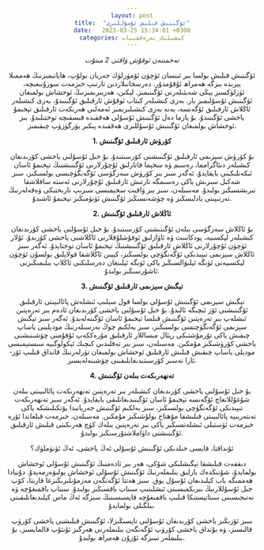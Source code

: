 ```yaml
---
layout: post
title:  "ئۆگىنىش قىلىش ئۇسۇللىرى"
date:   2023-03-25 15:34:01 +0300
categories: كىشىلىك_تەرەققىيات
---
```

_تەخمىنەن ئوقۇش ۋاقتى 2 مىنۇت_


ئۆگىنىش  قىلىش بولسا بىر ئىنسان ئۈچۈن ئۆمۈرلۈك جەريان بولۇپ، ھاياتىمىزنىڭ ھەممىلا يېرىدە بىزگە ھەمراھ ئۇقۇمدۇر. دەرسخانىلاردىن تارتىپ خىزمەت سورۇنىغىچە، ئۈزلۈكسىز يېڭى شەيئىلەرنى ئۆگىنىمىز. لېكىن، ھەربىرىمىزنىڭ ئوخشاش بولمىغان ئۆگىنىش ئۇسۇلىمىز بار. بەزى كىشىلەر كىتاب ئوقۇش ئارقىلىق  ئۆگىنىدۇ، بەزى كىشىلەر ئاڭلاش ئارقىلىق ئۆگەنسە، يەنە بەزى كىشىلىرىمىز ئەمەلىي ھەرىكەت ئارقىلىق تېخىمۇ ياخشى ئۆگىنىدۇ. بۇ يازما دەل ئۆگىنىش ئۇسۇلى ھەققىدە قىسقىچە توختىلىدۇ. بىز ئوخشاش بولمىغان ئۆگىنىش ئۇسۇللىرى ھەققىدە پىكىر يۈرگۈزۈپ چىقىمىز.

**1. كۆرۈش ئارقىلىق ئۆگىنىش**

بۇ كۆرۈش سېزىمى ئارقىلىق ئۆگىنىشنى كۆرسىتىدۇ. بۇ خىل ئۇسۇلنى ياخشى كۆرىدىغان كىشىلەر دىئاگرامما، رەسىم ۋە سخېما قاتارلىق ئۇچۇرلارنى ئۆگىنىشنىڭ تېخىمۇ ئاسان ئىكەنلىكىنى بايقايدۇ. ئەگەر سىز بىر كۆرۈش سەزگۈسى ئۆگەنگۈچىسى بولسىڭىز، سىز شەكىل سىزىش ياكى رەسىمگە تارتىش ئارقىلىق ئۇچۇرلارنى ئەستە ساقلاشقا تىرىشسىڭىز بولىدۇ. مەسىلەن، سىز بىر ۋاقىت سخېمىسى سىزىپ تارىختىكى ۋەقەلەرنىڭ تەرتىپىنى يادلىسڭىز ۋە چۈشەنسىڭىز ئۆگىنىش ئۈنۈمىڭىز تېخىمۇ ئاشىدۇ.

**2. ئاڭلاش ئارقىلىق ئۆگىنىش**

بۇ  ئاڭلاش سەزگۈسى بىلەن ئۆگىنىشنى كۆرسىتىدۇ. بۇ خىل ئۇسۇلنى ياخشى كۆرىدىغان كىشىلەر لېكسىيە، پودكاست ۋە ئاۋازلىق ئوقۇشلۇقلارنى ئاڭلاشنى ياخشى كۆرىدۇ. ئۇلار ئۈچۈن ئۇچۇرلارنى ئاڭلاش ئارقىلىق ئۆگىنىشنىڭ تېخىمۇ ئاسان توختايدۇ. ئەگەر سىز ئاڭلاش سېزىمى تىپىدىكى ئۆگەنگۈچى بولسىڭىز، كېيىن ئاڭلاشقا قولايلىق بولسۇن ئۈچۈن لېكسىيەنى ئۈنگە ئېلىۋالسىڭىز ياكى ئۈنگە ئېلىنغان دەرسلىكنى ئاڭلاپ بىلىمىڭىزنى ئاشۇرسىڭىز بولىدۇ.

**3. تېگىش سېزىمى ئارقىلىق ئۆگىنىش**

تېگىش سېزىمى ئۆگىنىش ئۇسۇلى بولسا قول سېلىپ ئىشلەش پائالىيىتى ئارقىلىق ئۆگىنىشنى ئۆز ئىچىگە ئالىدۇ. بۇ خىل ئۇسۇلنى ياخشى كۆرىدىغان ئادەم بىر تەرەپتىن ئىشلەپ بىر تەرەپتىن ئۆگىنىش قىلسا تېخىمۇ ئاسان ئۆگىنەلەيدۇ. ئەگەر سىز تېگىش سېزىمى ئۆگەنگۈچىسى بولسىڭىز، سىز بەلكىم چوڭ نەرسىلەرنىڭ مودېلىنى ياساپ چىقىش ياكى تۇرمۇشتىكى رېئال مىساللار ئارقىلىق مۇرەككەپ ئۇقۇمنى چۈشىنىشنى ياخشى كۆرۈشىڭىز مۇمكىن. مەسىلەن، سىز بىر تەقلىدىي كىچىك ئېكولوگىيە سىستېمىسى مودېلى ياساپ چىقىش قىلىش ئارقىلىق ئوخشاش بولمىغان تۈرلەرنىڭ قانداق قىلىپ ئۆز-ئارا تەسىر كۆرسىتىدىغانلىقىنى چۈشىنەلەيسىز.

**4. تەنھەرىكەت بىلەن ئۆگىنىش**

بۇ خىل ئۇسۇلنى ياخشى كۆرىدىغان كىشىلەر بىر تەرەپتىن تەنھەرىكەت پائالىيىتى بىلەن شۇغۇللانغاچ ئۆگەنسە تېخىمۇ ئاسان ئۆگىنىدىغانلىقى بايقايدۇ. ئەگەر سىز تەنھەرىكەت تىپىدىكى ئۆگەنگۈچى بولسىڭىز، سىز بەلكىم ئۆگىنىش جەريانىدا يۆتكىلىشكە ياكى تەنتەربىيە پائالىيىتى قىلىشقا مۇھتاج بولۇشىڭىز مۇمكىن. مەسىلەن، خىزمەت قىلغاندا ئۆرە خىزمەت ئۈستىلى ئىشلەتسىڭىز ياكى بىر تەرەپتىن بىلەك كۈچ ھەرىكىتى قىلىش ئارقىلىق ئۆگىنىشنى داۋاملاشتۇرسىڭىز بولىدۇ.

ئۇنداقتا، قايسى خىلدىكى ئۆگىنىش ئۇسۇلى ئەڭ ياخشى، ئەڭ ئۈنۈملۈك؟

دىققەت قىلىشقا تېگىشلىكى شۇكى، ھەر بىر ئادەمنىڭ ئۆگىنىش ئۇسۇلى ئوخشاش بولمايدۇ، شۇنىڭدەك بارلىق بىلىملەرنىڭ ئۆگىنىش ئۇسۇلى ئوخشاش بولىۋەرمەيدۇ. دۇنيادا ھەممىگە باب كېلىدىغان ئۇسۇل يوق. سىز ھەتتا ئۆگەنگەن مەزمۇنلىرىڭىزغا قارىتا، كۆپ خىل ئۇسۇللارنىڭ بىرىكمىسىنى ئىشلىتىپ سىناپ باقسىڭىز بولىدۇ. سىناپ باقمىغۇچە ۋە نەتىجىسىنى سىتاتېستىكا قىلىپ باقمىغۇچە قايسىسىنىڭ سىزگە ئەڭ ماس كېلىدىغانلىقىنى بىلگىلى بولمايدۇ.

سىز ئۆزىڭىز ياخشى كۆرىدىغان ئۇسۇلنى تاپسىڭىزلا، ئۆگىنىش قىلىشنى ياخشى كۆرۈپ قالىسىز، ۋە بۇنداق ياخشى كۆرۈپ ئۆگەنگەن بىلىملەرنى ھەرگىز ئۇنتۇپ قالمايسىز، بۇ بىلىملەر سىزگە ئۇزۇن ھەمراھ بولىدۇ.



<style type="text/css" media="screen">
  body {
   text-align:center !important;
  }
   .container {
    text-align: justify;
    text-indent: 30px;
  }
</style>